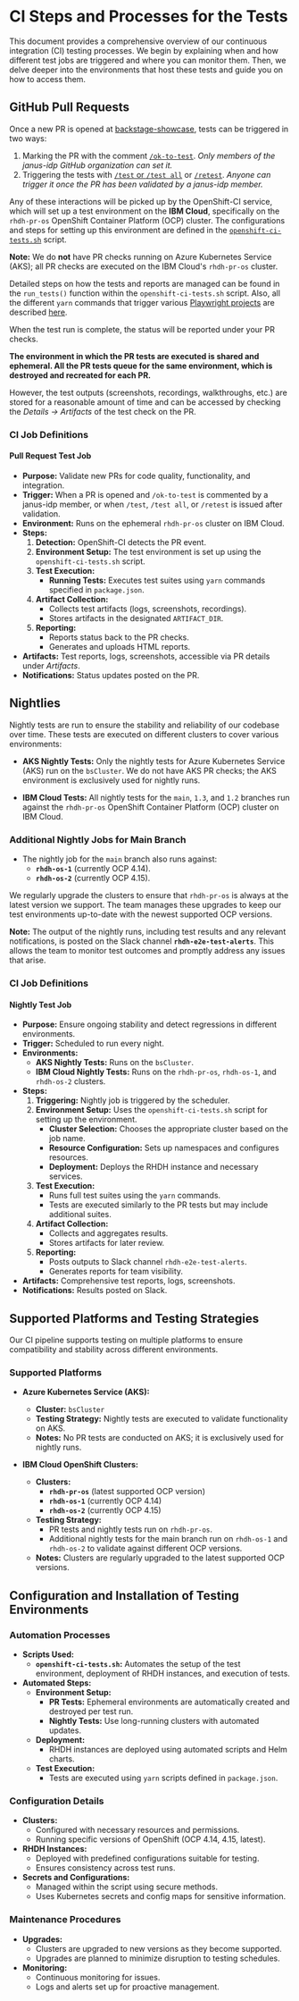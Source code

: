 # CI Steps and Processes for the Tests

This document provides a comprehensive overview of our continuous integration (CI) testing processes. We begin by explaining when and how different test jobs are triggered and where you can monitor them. Then, we delve deeper into the environments that host these tests and guide you on how to access them.

## GitHub Pull Requests

Once a new PR is opened at [backstage-showcase](https://github.com/janus-idp/backstage-showcase), tests can be triggered in two ways:

1. Marking the PR with the comment [`/ok-to-test`](https://prow.k8s.io/command-help#ok_to_test). _Only members of the janus-idp GitHub organization can set it._
2. Triggering the tests with [`/test` or `/test all`](https://prow.k8s.io/command-help#test) or [`/retest`](https://prow.k8s.io/command-help#retest). _Anyone can trigger it once the PR has been validated by a janus-idp member._

Any of these interactions will be picked up by the OpenShift-CI service, which will set up a test environment on the **IBM Cloud**, specifically on the `rhdh-pr-os` OpenShift Container Platform (OCP) cluster. The configurations and steps for setting up this environment are defined in the [`openshift-ci-tests.sh`](/.ibm/pipelines/openshift-ci-tests.sh) script.

**Note:** We do **not** have PR checks running on Azure Kubernetes Service (AKS); all PR checks are executed on the IBM Cloud's `rhdh-pr-os` cluster.

Detailed steps on how the tests and reports are managed can be found in the `run_tests()` function within the `openshift-ci-tests.sh` script. Also, all the different `yarn` commands that trigger various [Playwright projects](/e2e-tests/playwright.config.ts) are described [here](/e2e-tests/package.json).

When the test run is complete, the status will be reported under your PR checks.

**The environment in which the PR tests are executed is shared and ephemeral. All the PR tests queue for the same environment, which is destroyed and recreated for each PR.**

However, the test outputs (screenshots, recordings, walkthroughs, etc.) are stored for a reasonable amount of time and can be accessed by checking the _Details -> Artifacts_ of the test check on the PR.

### CI Job Definitions

#### Pull Request Test Job

- **Purpose:** Validate new PRs for code quality, functionality, and integration.
- **Trigger:** When a PR is opened and `/ok-to-test` is commented by a janus-idp member, or when `/test`, `/test all`, or `/retest` is issued after validation.
- **Environment:** Runs on the ephemeral `rhdh-pr-os` cluster on IBM Cloud.
- **Steps:**
  1. **Detection:** OpenShift-CI detects the PR event.
  2. **Environment Setup:** The test environment is set up using the `openshift-ci-tests.sh` script.
  3. **Test Execution:**
     - **Running Tests:** Executes test suites using `yarn` commands specified in `package.json`.
  4. **Artifact Collection:**
     - Collects test artifacts (logs, screenshots, recordings).
     - Stores artifacts in the designated `ARTIFACT_DIR`.
  5. **Reporting:**
     - Reports status back to the PR checks.
     - Generates and uploads HTML reports.
- **Artifacts:** Test reports, logs, screenshots, accessible via PR details under _Artifacts_.
- **Notifications:** Status updates posted on the PR.

## Nightlies

Nightly tests are run to ensure the stability and reliability of our codebase over time. These tests are executed on different clusters to cover various environments:

- **AKS Nightly Tests:** Only the nightly tests for Azure Kubernetes Service (AKS) run on the `bsCluster`. We do not have AKS PR checks; the AKS environment is exclusively used for nightly runs.

- **IBM Cloud Tests:** All nightly tests for the `main`, `1.3`, and `1.2` branches run against the `rhdh-pr-os` OpenShift Container Platform (OCP) cluster on IBM Cloud.

### Additional Nightly Jobs for Main Branch

- The nightly job for the `main` branch also runs against:
  - **`rhdh-os-1`** (currently OCP 4.14).
  - **`rhdh-os-2`** (currently OCP 4.15).

We regularly upgrade the clusters to ensure that `rhdh-pr-os` is always at the latest version we support. The team manages these upgrades to keep our test environments up-to-date with the newest supported OCP versions.

**Note:** The output of the nightly runs, including test results and any relevant notifications, is posted on the Slack channel **`rhdh-e2e-test-alerts`**. This allows the team to monitor test outcomes and promptly address any issues that arise.

### CI Job Definitions

#### Nightly Test Job

- **Purpose:** Ensure ongoing stability and detect regressions in different environments.
- **Trigger:** Scheduled to run every night.
- **Environments:**
  - **AKS Nightly Tests:** Runs on the `bsCluster`.
  - **IBM Cloud Nightly Tests:** Runs on the `rhdh-pr-os`, `rhdh-os-1`, and `rhdh-os-2` clusters.
- **Steps:**
  1. **Triggering:** Nightly job is triggered by the scheduler.
  2. **Environment Setup:** Uses the `openshift-ci-tests.sh` script for setting up the environment.
     - **Cluster Selection:** Chooses the appropriate cluster based on the job name.
     - **Resource Configuration:** Sets up namespaces and configures resources.
     - **Deployment:** Deploys the RHDH instance and necessary services.
  3. **Test Execution:**
     - Runs full test suites using the `yarn` commands.
     - Tests are executed similarly to the PR tests but may include additional suites.
  4. **Artifact Collection:**
     - Collects and aggregates results.
     - Stores artifacts for later review.
  5. **Reporting:**
     - Posts outputs to Slack channel `rhdh-e2e-test-alerts`.
     - Generates reports for team visibility.
- **Artifacts:** Comprehensive test reports, logs, screenshots.
- **Notifications:** Results posted on Slack.

## Supported Platforms and Testing Strategies

Our CI pipeline supports testing on multiple platforms to ensure compatibility and stability across different environments.

### Supported Platforms

- **Azure Kubernetes Service (AKS):**

  - **Cluster:** `bsCluster`
  - **Testing Strategy:** Nightly tests are executed to validate functionality on AKS.
  - **Notes:** No PR tests are conducted on AKS; it is exclusively used for nightly runs.

- **IBM Cloud OpenShift Clusters:**
  - **Clusters:**
    - **`rhdh-pr-os`** (latest supported OCP version)
    - **`rhdh-os-1`** (currently OCP 4.14)
    - **`rhdh-os-2`** (currently OCP 4.15)
  - **Testing Strategy:**
    - PR tests and nightly tests run on `rhdh-pr-os`.
    - Additional nightly tests for the main branch run on `rhdh-os-1` and `rhdh-os-2` to validate against different OCP versions.
  - **Notes:** Clusters are regularly upgraded to the latest supported OCP versions.

## Configuration and Installation of Testing Environments

### Automation Processes

- **Scripts Used:**
  - **`openshift-ci-tests.sh`:** Automates the setup of the test environment, deployment of RHDH instances, and execution of tests.
- **Automated Steps:**
  - **Environment Setup:**
    - **PR Tests:** Ephemeral environments are automatically created and destroyed per test run.
    - **Nightly Tests:** Use long-running clusters with automated updates.
  - **Deployment:**
    - RHDH instances are deployed using automated scripts and Helm charts.
  - **Test Execution:**
    - Tests are executed using `yarn` scripts defined in `package.json`.

### Configuration Details

- **Clusters:**
  - Configured with necessary resources and permissions.
  - Running specific versions of OpenShift (OCP 4.14, 4.15, latest).
- **RHDH Instances:**
  - Deployed with predefined configurations suitable for testing.
  - Ensures consistency across test runs.
- **Secrets and Configurations:**
  - Managed within the script using secure methods.
  - Uses Kubernetes secrets and config maps for sensitive information.

### Maintenance Procedures

- **Upgrades:**
  - Clusters are upgraded to new versions as they become supported.
  - Upgrades are planned to minimize disruption to testing schedules.
- **Monitoring:**
  - Continuous monitoring for issues.
  - Logs and alerts set up for proactive management.
